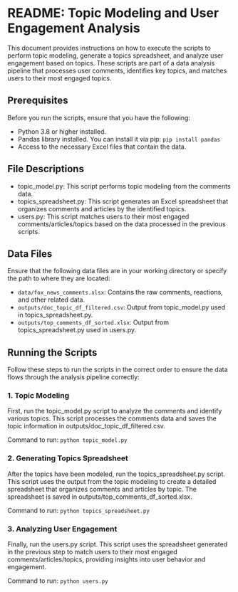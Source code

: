 # README: Topic Modeling and User Engagement Analysis
This document provides instructions on how to execute the scripts to perform topic modeling, generate a topics spreadsheet, and analyze user engagement based on topics. These scripts are part of a data analysis pipeline that processes user comments, identifies key topics, and matches users to their most engaged topics.

## Prerequisites
Before you run the scripts, ensure that you have the following:

- Python 3.8 or higher installed.
- Pandas library installed. You can install it via pip: `pip install pandas`
- Access to the necessary Excel files that contain the data.

## File Descriptions
- topic_model.py: This script performs topic modeling from the comments data.
- topics_spreadsheet.py: This script generates an Excel spreadsheet that organizes comments and articles by the identified topics.
- users.py: This script matches users to their most engaged comments/articles/topics based on the data processed in the previous scripts.

## Data Files
Ensure that the following data files are in your working directory or specify the path to where they are located:

- `data/fox_news_comments.xlsx`: Contains the raw comments, reactions, and other related data.
- `outputs/doc_topic_df_filtered.csv`: Output from topic_model.py used in topics_spreadsheet.py.
- `outputs/top_comments_df_sorted.xlsx`: Output from topics_spreadsheet.py used in users.py.

## Running the Scripts
Follow these steps to run the scripts in the correct order to ensure the data flows through the analysis pipeline correctly:

### 1. Topic Modeling
First, run the topic_model.py script to analyze the comments and identify various topics. This script processes the comments data and saves the topic information in outputs/doc_topic_df_filtered.csv.

Command to run: `python topic_model.py`

### 2. Generating Topics Spreadsheet
After the topics have been modeled, run the topics_spreadsheet.py script. This script uses the output from the topic modeling to create a detailed spreadsheet that organizes comments and articles by topic. The spreadsheet is saved in outputs/top_comments_df_sorted.xlsx.

Command to run: `python topics_spreadsheet.py`

### 3. Analyzing User Engagement
Finally, run the users.py script. This script uses the spreadsheet generated in the previous step to match users to their most engaged comments/articles/topics, providing insights into user behavior and engagement.

Command to run: `python users.py`
